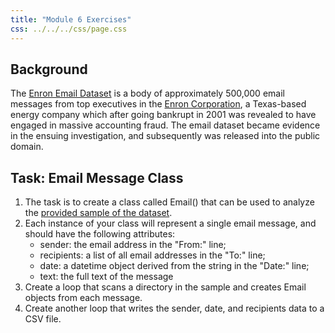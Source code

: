 ```yaml
---
title: "Module 6 Exercises"
css: ../../../css/page.css
---
```


## Background

The [Enron Email Dataset](https://www.cs.cmu.edu/~./enron/) is a body of approximately 500,000 email messages from top executives in the [Enron Corporation](https://en.wikipedia.org/wiki/Enron), a Texas-based energy company which after going bankrupt in 2001 was revealed to have engaged in massive accounting fraud. The email dataset became evidence in the ensuing investigation, and subsequently was released into the public domain.

## Task: Email Message Class

1. The task is to create a class called Email() that can be used to analyze the  [provided sample of the dataset](../../module05/exercises/enron-sample.zip).
2. Each instance of your class will represent a single email message, and should have the following attributes:
    - sender: the email address in the "From:" line;
    - recipients: a list of all email addresses in the "To:" line;
    - date: a datetime object derived from the string in the "Date:" line;
    - text: the full text of the message
3. Create a loop that scans a directory in the sample and creates Email objects from each message.
4. Create another loop that writes the sender, date, and recipients data to a CSV file.
